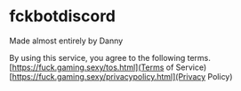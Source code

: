 # fckbotdiscord
Made almost entirely by Danny

By using this service, you agree to the following terms. [https://fuck.gaming.sexy/tos.html](Terms of Service) [https://fuck.gaming.sexy/privacypolicy.html](Privacy Policy)
